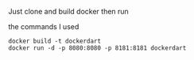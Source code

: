 Just clone and build docker then run

the commands I used

    docker build -t dockerdart
    docker run -d -p 8080:8080 -p 8181:8181 dockerdart
